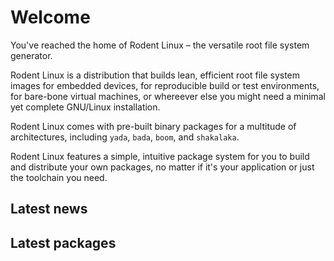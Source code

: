 # Welcome

You've reached the home of Rodent Linux – the versatile root file system
generator.

Rodent Linux is a distribution that builds lean, efficient root file system
images for embedded devices, for reproducible build or test environments, for
bare-bone virtual machines, or whereever else you might need a minimal yet
complete GNU/Linux installation.

Rodent Linux comes with pre-built binary packages for a multitude of
architectures, including `yada`, `bada`, `boom`, and `shakalaka`.

Rodent Linux features a simple, intuitive package system for you to build and
distribute your own packages, no matter if it's your application or just the
toolchain you need.

## Latest news

## Latest packages

